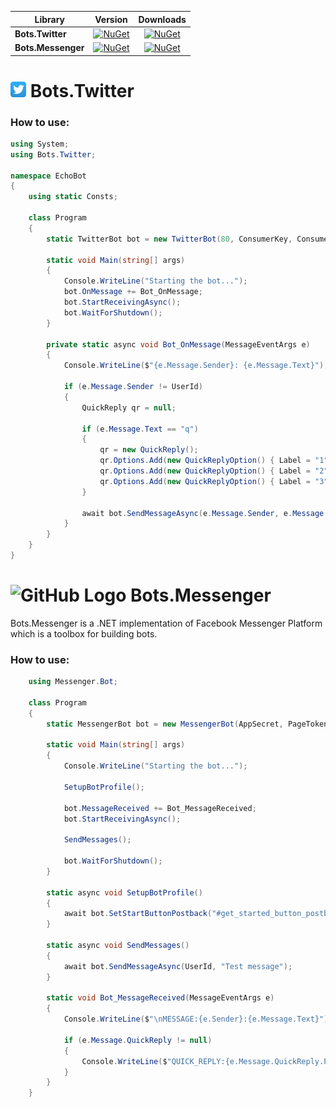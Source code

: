 |   Library   |   Version   |   Downloads   |
|---------|:----------:|:----------:|
| **Bots.Twitter** | [![NuGet](https://img.shields.io/nuget/v/Bots.Twitter.svg)](https://www.nuget.org/packages/Bots.Twitter) | [![NuGet](https://img.shields.io/nuget/dt/Bots.Twitter.svg)](https://www.nuget.org/packages/Bots.Twitter) |
| **Bots.Messenger** |[![NuGet](https://img.shields.io/nuget/v/Bots.Messenger.svg)](https://www.nuget.org/packages/Bots.Messenger)|[![NuGet](https://img.shields.io/nuget/dt/Messenger.Bot.svg)](https://www.nuget.org/packages/Bots.Messenger)|


# ![GitHub Logo](https://github.com/4egod/Bots/raw/master/Twitter/Logo.Small.png) Bots.Twitter

### How to use:

```csharp
using System;
using Bots.Twitter;

namespace EchoBot
{
    using static Consts;

    class Program
    {
        static TwitterBot bot = new TwitterBot(80, ConsumerKey, ConsumerSecret, AccessToken, AccessTokenSecret);

        static void Main(string[] args)
        {
            Console.WriteLine("Starting the bot...");
            bot.OnMessage += Bot_OnMessage;
            bot.StartReceivingAsync();
            bot.WaitForShutdown();
        }

        private static async void Bot_OnMessage(MessageEventArgs e)
        {
            Console.WriteLine($"{e.Message.Sender}: {e.Message.Text}");

            if (e.Message.Sender != UserId)
            {
                QuickReply qr = null;

                if (e.Message.Text == "q")
                {
                    qr = new QuickReply();
                    qr.Options.Add(new QuickReplyOption() { Label = "1", Metadata = "#1#" });
                    qr.Options.Add(new QuickReplyOption() { Label = "2", Metadata = "#2#" });
                    qr.Options.Add(new QuickReplyOption() { Label = "3", Metadata = "#3#" });
                }

                await bot.SendMessageAsync(e.Message.Sender, e.Message.Text, qr);
            }
        }
    }
}
```

# ![GitHub Logo](https://github.com/4egod/Messenger.Bot/raw/master/Messenger.Small.png) Bots.Messenger 

Bots.Messenger is a .NET implementation of Facebook Messenger Platform which is a toolbox for building bots.

### How to use:

```csharp
    using Messenger.Bot;

    class Program
    {
        static MessengerBot bot = new MessengerBot(AppSecret, PageToken, VerifyToken);

        static void Main(string[] args)
        {
            Console.WriteLine("Starting the bot...");

            SetupBotProfile();

            bot.MessageReceived += Bot_MessageReceived;
            bot.StartReceivingAsync();

            SendMessages();

            bot.WaitForShutdown();
        }

        static async void SetupBotProfile()
        {
            await bot.SetStartButtonPostback("#get_started_button_postback#");
        }

        static async void SendMessages()
        {
            await bot.SendMessageAsync(UserId, "Test message");
        }

        static void Bot_MessageReceived(MessageEventArgs e)
        {
            Console.WriteLine($"\nMESSAGE:{e.Sender}:{e.Message.Text}");

            if (e.Message.QuickReply != null)
            {
                Console.WriteLine($"QUICK_REPLY:{e.Message.QuickReply.Payload}");
            }
        }
    }
```